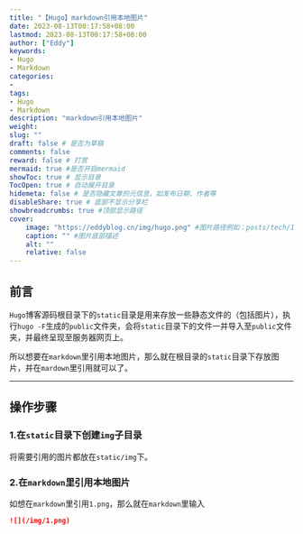 ```yaml
---
title: "【Hugo】markdown引用本地图片"
date: 2023-08-13T00:17:58+08:00
lastmod: 2023-08-13T00:17:58+08:00
author: ["Eddy"]
keywords: 
- Hugo
- Markdown
categories: 
- 
tags: 
- Hugo
- Markdown
description: "markdown引用本地图片"
weight:
slug: ""
draft: false # 是否为草稿
comments: false
reward: false # 打赏
mermaid: true #是否开启mermaid
showToc: true # 显示目录
TocOpen: true # 自动展开目录
hidemeta: false # 是否隐藏文章的元信息，如发布日期、作者等
disableShare: true # 底部不显示分享栏
showbreadcrumbs: true #顶部显示路径
cover:
    image: "https://eddyblog.cn/img/hugo.png" #图片路径例如：posts/tech/123/123.png
    caption: "" #图片底部描述
    alt: ""
    relative: false
---
```

## 前言

`Hugo`博客源码根目录下的`static`目录是用来存放一些静态文件的（包括图片），执行`hugo -F`生成的`public`文件夹，会将`static`目录下的文件一并导入至`public`文件夹，并最终呈现至服务器网页上。

所以想要在`markdown`里引用本地图片，那么就在根目录的`static`目录下存放图片，并在`mardown`里引用就可以了。

---

## 操作步骤

### 1.在`static`目录下创建`img`子目录

将需要引用的图片都放在`static/img`下。

### 2.在`markdown`里引用本地图片

如想在`markdown`里引用`1.png`，那么就在`markdown`里输入

```Markdown
![](/img/1.png)
```

